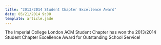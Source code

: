 ```yaml
---
title: "2013/2014 Student Chapter Excellence Award"
date: 05/21/2014 9:00
template: article.jade
---
```

The Imperial College London ACM Student Chapter has won the 2013/2014
Student Chapter Excellence Award for Outstanding School Service!
